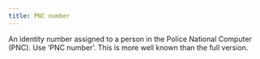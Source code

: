 ```yaml
---
title: PNC number
---
```


An identity number assigned to a person in the Police National Computer (PNC). Use ‘PNC number’. This is more well known than the full version.
